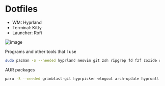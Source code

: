 # Dotfiles

- WM: Hyprland
- Terminal: Kitty
- Launcher: Rofi

![image](https://i.imgur.com/Lz8pL7O.png) 

Programs and other tools that I use
```bash
sudo pacman -S --needed hyprland neovim git zsh ripgrep fd fzf zoxide starship kitty swayimg waybar bat rofi lact swaync
```
AUR packages
```bash
paru -S --needed grimblast-git hyprpicker wlogout arch-update hyprwall
```
